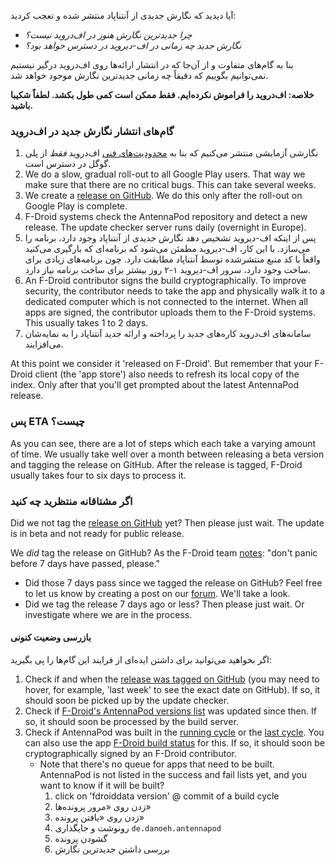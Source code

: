 آیا دیدید که نگارش جدیدی از آنتناپاد منتشر شده و تعجب کردید:

* *چرا جدیدترین نگارش هنوز در اف‌دروید نیست؟*
* *نگارش جدید چه زمانی در اف-دیروید در دسترس خواهد بود؟*

بنا به گام‌های متفاوت و از آن‌جا که در انتشار ارائه‌ها روی اف‌دروید درگیر نیستیم نمی‌توانیم بگوییم که دقیقاً چه زمانی جدیدترین نگارش موجود خواهد شد.

**خلاصه: اف‌دروید را فراموش نکرده‌ایم. فقط ممکن است کمی طول بکشد. لطفاً شکیبا باشید.**

### گام‌های انتشار نگارش جدید در اف‌دروید

1. نگارشی آزمایشی منتشر می‌کنیم که بنا به [محدودیت‌های فنی](/documentation/general/beta#f-droid) اف‌دروید *فقط* از پلی گوگل در دسترس است.
1. We do a slow, gradual roll-out to all Google Play users. That way we make sure that there are no critical bugs. This can take several weeks.
1. We create a [release on GitHub](https://github.com/AntennaPod/AntennaPod/releases). We do this only after the roll-out on Google Play is complete.
1. F-Droid systems check the AntennaPod repository and detect a new release. The update checker server runs daily (overnight in Europe).
1. پس از اینکه اف-دیروید تشخیص دهد نگارش جدیدی از آنتناپاد وجود دارد، برنامه را می‌سازد. با این کار، اف-دیروید مطمئن می‌شود که برنامه‌ای که بارگیری می‌کنید واقعاً با کد منبع منتشرشده توسط آنتناپاد مطابقت دارد. چون برنامه‌های زیادی برای ساخت وجود دارد، سرور اف-دیروید ۱-۲ روز بیشتر برای ساخت برنامه نیاز دارد.
1. An F-Droid contributor signs the build cryptographically. To improve security, the contributor needs to take the app and physically walk it to a dedicated computer which is not connected to the internet. When all apps are signed, the contributor uploads them to the F-Droid systems. This usually takes 1 to 2 days.
1. سامانه‌های اف‌دروید کاره‌های جدید را پرداخته و ارائه جدید آنتناپاد را به نمایه‌شان می‌افزایند.

At this point we consider it 'released on F-Droid'. But remember that your F-Droid client (the 'app store') also needs to refresh its local copy of the index. Only after that you'll get prompted about the latest AntennaPod release.

### پس ETA چیست؟

As you can see, there are a lot of steps which each take a varying amount of time. We usually take well over a month between releasing a beta version and tagging the release on GitHub. After the release is tagged, F-Droid usually takes four to six days to process it.

### اگر مشتاقانه منتظرید چه کنید

Did we not tag the [release on GitHub](https://github.com/AntennaPod/AntennaPod/releases) yet? Then please just wait. The update is in beta and not ready for public release.

We *did* tag the release on GitHub? As the F-Droid team [notes](https://gitlab.com/fdroid/wiki/-/wikis/FAQ#how-long-does-it-take-for-my-app-to-show-up-on-website-and-client): "don't panic before 7 days have passed, please."

* Did those 7 days pass since we tagged the release on GitHub? Feel free to let us know by creating a post on our [forum](https://forum.antennapod.org/). We'll take a look.
* Did we tag the release 7 days ago or less? Then please just wait. Or investigate where we are in the process.

#### بازرسی وضعیت کنونی

اگر بخواهید می‌توانید برای داشتن ایده‌ای از فرایند این گام‌ها را پی بگیرید:

1. Check if and when the [release was tagged on GitHub](https://github.com/AntennaPod/AntennaPod/releases/latest) (you may need to hover, for example, 'last week' to see the exact date on GitHub). If so, it should soon be picked up by the update checker.
1. Check if [F-Droid's AntennaPod versions list](https://gitlab.com/fdroid/fdroiddata/-/commits/master/metadata/de.danoeh.antennapod.yml?author=checkupdates%20bot) was updated since then. If so, it should soon be processed by the build server.
1. Check if AntennaPod was built in the [running cycle](https://monitor.f-droid.org/builds/running) or the [last cycle](https://monitor.f-droid.org/builds/build). You can also use the app [F-Droid build status](https://f-droid.org/en/packages/de.storchp.fdroidbuildstatus/) for this. If so, it should soon be cryptographically signed by an F-Droid contributor.
   * Note that there's no queue for apps that need to be built. AntennaPod is not listed in the success and fail lists yet, and you want to know if it will be built?
      1. click on 'fdroiddata version' @ commit of a build cycle
      1. زدن روی «مرور پرونده‌ها»
      1. زدن روی «یافتن پرونده»
      1. رونوشت و جایگذاری `de.danoeh.antennapod`
      1. گشودن پرونده
      1. بررسی داشتن جدیدترین نگارش

